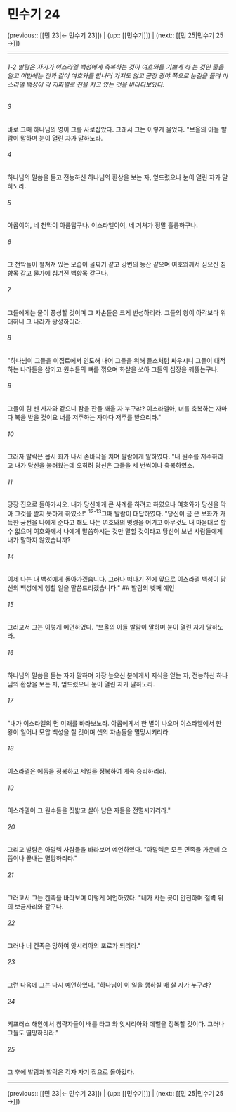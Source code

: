 # 민수기 24

(previous:: [[민 23|← 민수기 23]]) | (up:: [[민수기]]) | (next:: [[민 25|민수기 25 →]])

***
###### 1-2 발람은 자기가 이스라엘 백성에게 축복하는 것이 여호와를 기쁘게 하 는 것인 줄을 알고 이번에는 전과 같이 여호와를 만나러 가지도 않고 곧장 광야 쪽으로 눈길을 돌려 이스라엘 백성이 각 지파별로 진을 치고 있는 것을 바라다보았다. 



###### 3 

바로 그때 하나님의 영이 그를 사로잡았다. 그래서 그는 이렇게 읊었다. "브올의 아들 발람이 말하며 눈이 열린 자가 말하노라. 



###### 4 

하나님의 말씀을 듣고 전능하신 하나님의 환상을 보는 자, 엎드렸으나 눈이 열린 자가 말하노라. 



###### 5 

야곱이여, 네 천막이 아름답구나. 이스라엘이여, 네 거처가 정말 훌륭하구나. 



###### 6 

그 천막들이 펼쳐져 있는 모습이 골짜기 같고 강변의 동산 같으며 여호와께서 심으신 침향목 같고 물가에 심겨진 백향목 같구나. 



###### 7 

그들에게는 물이 풍성할 것이며 그 자손들은 크게 번성하리라. 그들의 왕이 아각보다 위대하니 그 나라가 왕성하리라. 



###### 8 

"하나님이 그들을 이집트에서 인도해 내어 그들을 위해 들소처럼 싸우시니 그들이 대적하는 나라들을 삼키고 원수들의 뼈를 꺾으며 화살을 쏘아 그들의 심장을 꿰뚫는구나. 



###### 9 

그들이 힘 센 사자와 같으니 잠을 잔들 깨울 자 누구랴? 이스라엘아, 너를 축복하는 자마다 복을 받을 것이요 너를 저주하는 자마다 저주를 받으리라." 



###### 10 

그러자 발락은 몹시 화가 나서 손바닥을 치며 발람에게 말하였다. "내 원수를 저주하라고 내가 당신을 불러왔는데 오히려 당신은 그들을 세 번씩이나 축복하였소. 



###### 11 

당장 집으로 돌아가시오. 내가 당신에게 큰 사례를 하려고 하였으나 여호와가 당신을 막아 그것을 받지 못하게 하였소!" <sup class="versenum">12-13</sup>그때 발람이 대답하였다. "당신이 금 은 보화가 가득한 궁전을 나에게 준다고 해도 나는 여호와의 명령을 어기고 아무것도 내 마음대로 할 수 없으며 여호와께서 나에게 말씀하시는 것만 말할 것이라고 당신이 보낸 사람들에게 내가 말하지 않았습니까? 



###### 14 

이제 나는 내 백성에게 돌아가겠습니다. 그러나 떠나기 전에 앞으로 이스라엘 백성이 당신의 백성에게 행할 일을 말씀드리겠습니다." ## 발람의 넷째 예언 



###### 15 

그러고서 그는 이렇게 예언하였다. "브올의 아들 발람이 말하며 눈이 열린 자가 말하노라. 



###### 16 

하나님의 말씀을 듣는 자가 말하며 가장 높으신 분에게서 지식을 얻는 자, 전능하신 하나님의 환상을 보는 자, 엎드렸으나 눈이 열린 자가 말하노라. 



###### 17 

"내가 이스라엘의 먼 미래를 바라보노라. 야곱에게서 한 별이 나오며 이스라엘에서 한 왕이 일어나 모압 백성을 칠 것이며 셋의 자손들을 멸망시키리라. 



###### 18 

이스라엘은 에돔을 정복하고 세일을 정복하여 계속 승리하리라. 



###### 19 

이스라엘이 그 원수들을 짓밟고 살아 남은 자들을 전멸시키리라." 



###### 20 

그리고 발람은 아말렉 사람들을 바라보며 예언하였다. "아말렉은 모든 민족들 가운데 으뜸이나 끝내는 멸망하리라." 



###### 21 

그러고서 그는 켄족을 바라보며 이렇게 예언하였다. "네가 사는 곳이 안전하며 절벽 위의 보금자리와 같구나. 



###### 22 

그러나 너 켄족은 망하여 앗시리아의 포로가 되리라." 



###### 23 

그런 다음에 그는 다시 예언하였다. "하나님이 이 일을 행하실 때 살 자가 누구랴? 



###### 24 

키프러스 해안에서 침략자들이 배를 타고 와 앗시리아와 에벨을 정복할 것이다. 그러나 그들도 멸망하리라." 



###### 25 

그 후에 발람과 발락은 각자 자기 집으로 돌아갔다.

***

(previous:: [[민 23|← 민수기 23]]) | (up:: [[민수기]]) | (next:: [[민 25|민수기 25 →]])
